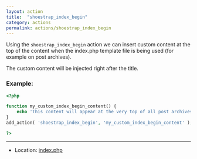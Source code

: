 ```yaml
---
layout: action
title:  "shoestrap_index_begin"
category: actions
permalink: actions/shoestrap_index_begin
---
```


Using the `shoestrap_index_begin` action we can insert custom content at the top of the content when the index.php template file is being used (for example on post archives).

The custom content will be injected right after the title.

### Example:

```php
<?php

function my_custom_index_begin_content() {
	echo 'This content will appear at the very top of all post archives';
}
add_action( 'shoestrap_index_begin', 'my_custom_index_begin_content' );

?>
```

<hr>

* Location: [index.php](https://github.com/shoestrap/shoestrap/blob/master/index.php)
